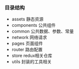 ### 目录结构
- assets  静态资源
- components 公共组件
- common 公共数据、参数、常量
- network 网络请求
- pages  页面组件
- router 路由配置 
- store redux相关仓库 
- utils 封装的工具相关
